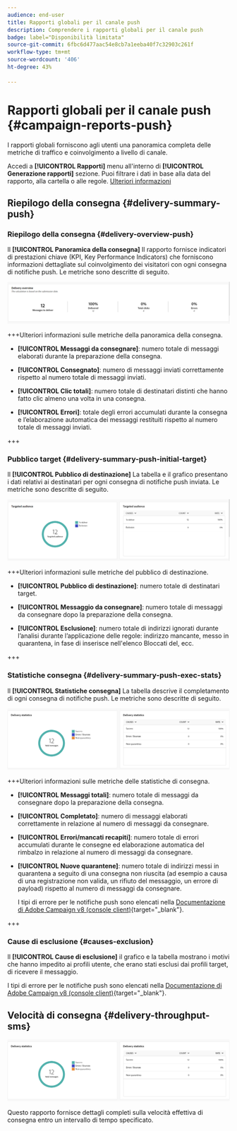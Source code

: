 ```yaml
---
audience: end-user
title: Rapporti globali per il canale push
description: Comprendere i rapporti globali per il canale push
badge: label="Disponibilità limitata"
source-git-commit: 6fbc6d477aac54e8cb7a1eeba40f7c32903c261f
workflow-type: tm+mt
source-wordcount: '406'
ht-degree: 43%

---
```


# Rapporti globali per il canale push {#campaign-reports-push}

I rapporti globali forniscono agli utenti una panoramica completa delle metriche di traffico e coinvolgimento a livello di canale.

Accedi a **[!UICONTROL Rapporti]** menu all&#39;interno di **[!UICONTROL Generazione rapporti]** sezione. Puoi filtrare i dati in base alla data del rapporto, alla cartella o alle regole. [Ulteriori informazioni](global-reports.md)

## Riepilogo della consegna {#delivery-summary-push}

### Riepilogo della consegna {#delivery-overview-push}

Il **[!UICONTROL Panoramica della consegna]** Il rapporto fornisce indicatori di prestazioni chiave (KPI, Key Performance Indicators) che forniscono informazioni dettagliate sul coinvolgimento dei visitatori con ogni consegna di notifiche push. Le metriche sono descritte di seguito.

![](assets/global_report_push_delivery_overview.png)

+++Ulteriori informazioni sulle metriche della panoramica della consegna.

* **[!UICONTROL Messaggi da consegnare]**: numero totale di messaggi elaborati durante la preparazione della consegna.

* **[!UICONTROL Consegnato]**: numero di messaggi inviati correttamente rispetto al numero totale di messaggi inviati.

* **[!UICONTROL Clic totali]**: numero totale di destinatari distinti che hanno fatto clic almeno una volta in una consegna.

* **[!UICONTROL Errori]**: totale degli errori accumulati durante la consegna e l’elaborazione automatica dei messaggi restituiti rispetto al numero totale di messaggi inviati.

+++

### Pubblico target {#delivery-summary-push-initial-target}

Il **[!UICONTROL Pubblico di destinazione]** La tabella e il grafico presentano i dati relativi ai destinatari per ogni consegna di notifiche push inviata. Le metriche sono descritte di seguito.

![](assets/global_report_push_targeted_audience.png)

+++Ulteriori informazioni sulle metriche del pubblico di destinazione.

* **[!UICONTROL Pubblico di destinazione]**: numero totale di destinatari target.

* **[!UICONTROL Messaggio da consegnare]**: numero totale di messaggi da consegnare dopo la preparazione della consegna.

* **[!UICONTROL Esclusione]**: numero totale di indirizzi ignorati durante l’analisi durante l’applicazione delle regole: indirizzo mancante, messo in quarantena, in fase di inserisce nell&#39;elenco Bloccati del, ecc.

+++

### Statistiche consegna {#delivery-summary-push-exec-stats}

Il **[!UICONTROL Statistiche consegna]** La tabella descrive il completamento di ogni consegna di notifiche push. Le metriche sono descritte di seguito.

![](assets/global_report_push_delivery_statistics.png)

+++Ulteriori informazioni sulle metriche delle statistiche di consegna.

* **[!UICONTROL Messaggi totali]**: numero totale di messaggi da consegnare dopo la preparazione della consegna.

* **[!UICONTROL Completato]**: numero di messaggi elaborati correttamente in relazione al numero di messaggi da consegnare.

* **[!UICONTROL Errori/mancati recapiti]**: numero totale di errori accumulati durante le consegne ed elaborazione automatica del rimbalzo in relazione al numero di messaggi da consegnare.

* **[!UICONTROL Nuove quarantene]**: numero totale di indirizzi messi in quarantena a seguito di una consegna non riuscita (ad esempio a causa di una registrazione non valida, un rifiuto del messaggio, un errore di payload) rispetto al numero di messaggi da consegnare.

  I tipi di errore per le notifiche push sono elencati nella [Documentazione di Adobe Campaign v8 (console client)](https://experienceleague.adobe.com/docs/campaign/campaign-v8/send/failures/delivery-failures.html?lang=it#push-error-types){target="_blank"}.

+++

### Cause di esclusione {#causes-exclusion}

Il **[!UICONTROL Cause di esclusione]** il grafico e la tabella mostrano i motivi che hanno impedito ai profili utente, che erano stati esclusi dai profili target, di ricevere il messaggio.

I tipi di errore per le notifiche push sono elencati nella [Documentazione di Adobe Campaign v8 (console client)](https://experienceleague.adobe.com/docs/campaign/campaign-v8/send/failures/delivery-failures.html?lang=it#push-error-types){target="_blank"}.

## Velocità di consegna {#delivery-throughput-sms}

![](assets/global_report_push_delivery_statistics.png)

Questo rapporto fornisce dettagli completi sulla velocità effettiva di consegna entro un intervallo di tempo specificato.


